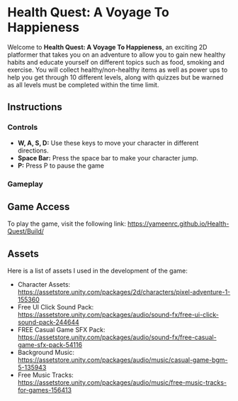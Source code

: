 # Health Quest: A Voyage To Happieness

Welcome to **Health Quest: A Voyage To Happieness**, an exciting 2D platformer that takes you on an adventure to allow you to gain new healthy habits and educate yourself on different topics such as food, smoking and exercise. 
You will collect healthy/non-healthy items as well as power ups to help you get through 10 different levels, along with quizzes but be warned as all levels must be completed within the time limit.

## Instructions

### Controls

- **W, A, S, D:** Use these keys to move your character in different directions.
- **Space Bar:** Press the space bar to make your character jump.
- **P:** Press P to pause the game

### Gameplay



   
## Game Access
To play the game, visit the following link: https://yameenrc.github.io/Health-Quest/Build/


## Assets

Here is a list of assets I used in the development of the game:
- Character Assets: https://assetstore.unity.com/packages/2d/characters/pixel-adventure-1-155360
- Free UI Click Sound Pack: https://assetstore.unity.com/packages/audio/sound-fx/free-ui-click-sound-pack-244644
- FREE Casual Game SFX Pack: https://assetstore.unity.com/packages/audio/sound-fx/free-casual-game-sfx-pack-54116
- Background Music: https://assetstore.unity.com/packages/audio/music/casual-game-bgm-5-135943
- Free Music Tracks: https://assetstore.unity.com/packages/audio/music/free-music-tracks-for-games-156413
 
